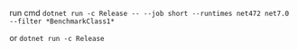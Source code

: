 

run cmd `dotnet run -c Release -- --job short --runtimes net472 net7.0 --filter *BenchmarkClass1*`

or `dotnet run -c Release`